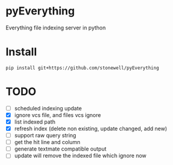 # pyEverything
Everything file indexing server in python

# Install
```
pip install git+https://github.com/stonewell/pyEverything
```

# TODO
- [ ] scheduled indexing update
- [X] ignore vcs file, and files vcs ignore
- [X] list indexed path
- [X] refresh index (delete non existing, update changed, add new)
- [ ] support raw query string
- [ ] get the hit line and column
- [ ] generate textmate compatible output
- [ ] update will remove the indexed file which ignore now
